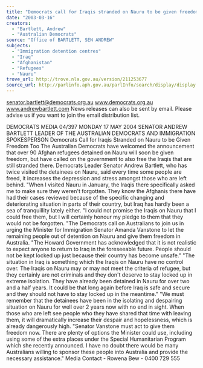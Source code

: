 ```yaml
---
title: "Democrats call for Iraqis stranded on Nauru to be given freedom too."
date: "2003-03-16"
creators:
  - "Bartlett, Andrew"
  - "Australian Democrats"
source: "Office of BARTLETT, SEN ANDREW"
subjects:
  - "Immigration detention centres"
  - "Iraq"
  - "Afghanistan"
  - "Refugees"
  - "Nauru"
trove_url: http://trove.nla.gov.au/version/211253677
source_url: http://parlinfo.aph.gov.au/parlInfo/search/display/display.w3p;query=Id%3A%22media/pressrel/63JC6%22
---
```


 

 

 senator.bartlett@democrats.org.au     www.democrats.org.au    www.andrewbartlett.com  News releases can also be sent by email. Please advise us if you want to join the email distribution list. 

 DEMOCRATS  MEDIA 04/397 MONDAY 17 MAY 2004   SENATOR ANDREW BARTLETT LEADER OF THE AUSTRALIAN DEMOCRATS AND IMMIGRATION SPOKESPERSON  Democrats Call for Iraqis Stranded on Nauru to be Given Freedom Too The Australian Democrats have welcomed the announcement that over 90 Afghan refugees detained on Nauru will soon be given freedom, but have called on the government to also free the Iraqis that are still stranded there. Democrats Leader Senator Andrew Bartlett, who has twice visited the detainees on Nauru, said every time some people are freed, it increases the depression and stress amongst those who are left behind. "When I visited Nauru in January, the Iraqis there specifically asked me to make sure they weren't forgotten.  They know the Afghanis there have had their cases reviewed because of the specific changing and deteriorating situation in parts of their country, but Iraq has hardly been a sea of tranquillity lately either. "I could not promise the Iraqis on Nauru that I could free them, but I will certainly honour my pledge to them that they would not be forgotten. "The Democrats call on Australians to join us in urging the Minister for Immigration Senator Amanda Vanstone to let the remaining people out of detention on Nauru and give them freedom in Australia. "The Howard Government has acknowledged that it is not realistic to expect anyone to return to Iraq in the foreseeable future.  People should not be kept locked up just because their country has become unsafe." "The situation in Iraq is something which the Iraqis on Nauru have no control over.  The Iraqis on Nauru may or may not meet the criteria of refugee, but they certainly are not criminals and they don't deserve to stay locked up in extreme isolation.  They have already been detained in Nauru for over two and a half years.  It could be that long again before Iraq is safe and secure and they should not have to stay locked up in the meantime." "We must remember that the detainees have been in the isolating and despairing situation on Nauru for well over 2 years now with no end in sight.  When those who are left see people who they have shared that time with leaving them, it will dramatically increase their despair and hopelessness, which is already dangerously high. "Senator Vanstone must act to give them freedom now. There are plenty of options the Minister could use, including using some of the extra places under the Special Humanitarian Program which she recently announced. I have no doubt there would be many Australians willing to sponsor these people into Australia and provide the necessary assistance." Media Contact - Rowena Bew - 0400 729 555 

